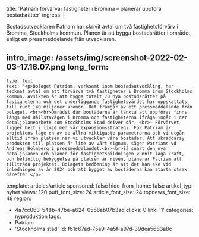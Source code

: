 title: 'Patriam förvärvar fastigheter i Bromma – planerar uppföra bostadsrätter'
ingress: |
  <p>Bostadsutvecklaren Patriam har skrivit avtal om två fastighetsförvärv i Bromma, Stockholms kommun. Planen är att bygga bostadsrätter i området, enligt ett pressmeddelande från utvecklaren.
  </p>
  
intro_image: /assets/img/screenshot-2022-02-03-17.16.07.png
long_form:
  -
    type: text
    text: '<p>Bolaget Patriam, verksamt inom bostadsutveckling, har tecknat avtal om att förvärva två fastigheter i Bromma inom Stockholms kommun. Avsikten är att bygga totalt 70 nya bostadsrätter på fastigheterna och det underliggande fastighetsvärdet har uppskattats till runt 140 miljoner kronor. Det framgår av ett pressmeddelande från bolaget. <br><br>Området där bostäderna är tänkta att uppföras finns längs med Bällstavägen i Bromma och fastigheterna ifråga ingår i det detaljplanearbete som Stockholms Stad driver där. <br>– Förvärvet ligger helt i linje med vår expansionsstrategi. För Patriam är projektens läge en av de allra viktigaste parametrarna och vi utgår alltid ifrån platsen när vi utvecklar våra bostäder. Att skräddarsy produkten till platsen är lite av vårt signum, säger Patriams vd Andreas Holmberg i pressmeddelandet.<br><br>Så snart den nya detaljplanen och planen för fastighetsbildningen vunnit laga kraft, och befintlig bebyggelse på platsen är riven, planerar Patriam att tillträda projektet. Bolagets bedömning är att det kan ske vid inledningen av år 2024 och att bygget av bostäderna kan starta strax därefter.</p>'
template: articles/article
sponsored: false
hide_from_home: false
artikel_typ: nyhet
views: 120
puff_font_size: 24
article_font_size: 24
topnews_font_size: 48
region:
  - 4a7cc063-548b-47be-a624-0558ab07b3ad
clicks: 0
link: '1'
categories: nyproduktion
tags:
  - Patriam
  - 'Stockholms stad'
id: f61c67ad-75a9-4a5f-a97d-39dea5683a8c
